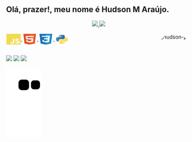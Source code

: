 ## Olá, prazer!, meu nome é Hudson M Araújo.

<div align="center">
  <a href="https://github.com/HudsonMA98">
  <img height="180em" src="https://github-readme-stats.vercel.app/api?username=HudsonMA98&show_icons=true&theme=dracula&include_all_commits=true&count_private=true"/>
  <img height="180em" src="https://github-readme-stats.vercel.app/api/top-langs/?username=HudsonMA98&layout=compact&langs_count=7&theme=dracula"/>
</div>
  <div style="display: inline_block"><br>
  <img align="center" alt="Hudson-Js" height="30" width="40" src="https://raw.githubusercontent.com/devicons/devicon/master/icons/javascript/javascript-plain.svg">
  <img align="center" alt="Hudson-HTML" height="30" width="40" src="https://raw.githubusercontent.com/devicons/devicon/master/icons/html5/html5-original.svg">
  <img align="center" alt="Hudson-CSS" height="30" width="40" src="https://raw.githubusercontent.com/devicons/devicon/master/icons/css3/css3-original.svg">
  <img align="center" alt="Hudson-Python" height="30" width="40" src="https://raw.githubusercontent.com/devicons/devicon/master/icons/python/python-original.svg">
  
  <img align="right" alt="Hudson-pic" height="150" style="border-radius:50px;" src="https://lh3.googleusercontent.com/-N7atfO_6amwILkUK2U2To6hb-aXZfTnoJ2AA-n1WGRmIHU9DW8pQnavDHhUQmoaVRBwgDg3yzCTWYKIF_-FaSN4f6zIxlqYkQN5S5w">
</div>

  ##
 
<div> 
 
  <a href="https://www.instagram.com/hudsonarauj/" target="_blank"><img src="https://img.shields.io/badge/-Instagram-%23E4405F?style=for-the-badge&logo=instagram&logoColor=white" target="_blank"></a> 
  <a href = "mailto:hudsonmonteiro2011@gmail.com"><img src="https://img.shields.io/badge/-Gmail-%23333?style=for-the-badge&logo=gmail&logoColor=white" target="_blank"></a>
  <a href="https://www.linkedin.com/in/hudson-m-ara%C3%BAjo/" target="_blank"><img src="https://img.shields.io/badge/-LinkedIn-%230077B5?style=for-the-badge&logo=linkedin&logoColor=white" target="_blank"></a> 
 
  ![Snake animation](https://github.com/rafaballerini/rafaballerini/blob/output/github-contribution-grid-snake.svg)
 
</div>
